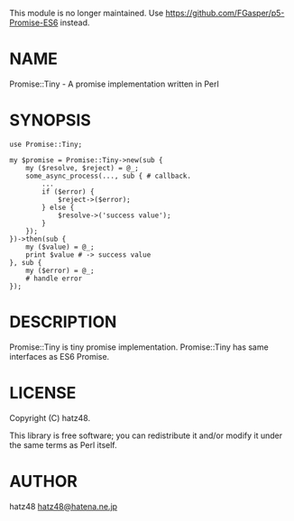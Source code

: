 This module is no longer maintained. Use https://github.com/FGasper/p5-Promise-ES6 instead.

# NAME

Promise::Tiny - A promise implementation written in Perl

# SYNOPSIS

    use Promise::Tiny;

    my $promise = Promise::Tiny->new(sub {
        my ($resolve, $reject) = @_;
        some_async_process(..., sub { # callback.
            ...
            if ($error) {
                $reject->($error);
            } else {
                $resolve->('success value');
            }
        });
    })->then(sub {
        my ($value) = @_;
        print $value # -> success value
    }, sub {
        my ($error) = @_;
        # handle error
    });

# DESCRIPTION

Promise::Tiny is tiny promise implementation.
Promise::Tiny has same interfaces as ES6 Promise.

# LICENSE

Copyright (C) hatz48.

This library is free software; you can redistribute it and/or modify
it under the same terms as Perl itself.

# AUTHOR

hatz48 <hatz48@hatena.ne.jp>
